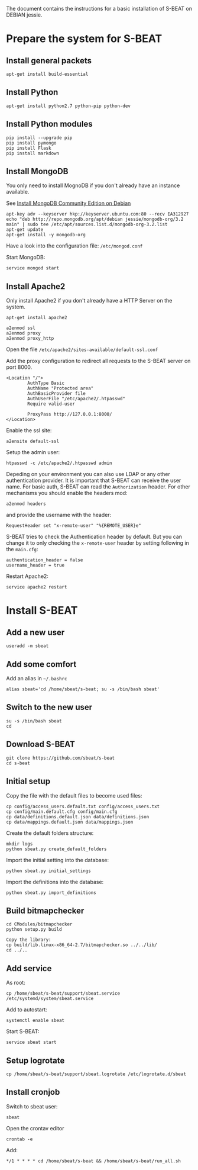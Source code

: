 The document contains the instructions for a basic installation of S-BEAT on DEBIAN jessie.

# Prepare the system for S-BEAT
## Install general packets

	apt-get install build-essential

## Install Python

	apt-get install python2.7 python-pip python-dev


## Install Python modules

	pip install --upgrade pip
	pip install pymongo
	pip install Flask
	pip install markdown


## Install MongoDB

You only need to install MognoDB if you don't already have an instance available.

See [Install MongoDB Community Edition on Debian](http://docs.mongodb.org/manual/tutorial/install-mongodb-on-debian/)

	
	apt-key adv --keyserver hkp://keyserver.ubuntu.com:80 --recv EA312927
	echo "deb http://repo.mongodb.org/apt/debian jessie/mongodb-org/3.2 main" | sudo tee /etc/apt/sources.list.d/mongodb-org-3.2.list
	apt-get update
	apt-get install -y mongodb-org

Have a look into the configuration file: `/etc/mongod.conf`

Start MongoDB:

	service mongod start

## Install Apache2

Only install Apache2 if you don't already have a HTTP Server on the system.

	apt-get install apache2

	a2enmod ssl
	a2enmod proxy
	a2enmod proxy_http
	

Open the file `/etc/apache2/sites-available/default-ssl.conf`

Add the proxy configuration to redirect all requests to the S-BEAT server on port 8000.

	<Location "/">
            AuthType Basic
            AuthName "Protected area"
            AuthBasicProvider file
            AuthUserFile "/etc/apache2/.htpasswd"
            Require valid-user

            ProxyPass http://127.0.0.1:8000/
    </Location>

Enable the ssl site:

	a2ensite default-ssl

Setup the admin user:

	htpasswd -c /etc/apache2/.htpasswd admin
	
Depeding on your environment you can also use LDAP or any other authentication provider.
It is important that S-BEAT can receive the user name. For basic auth, S-BEAT can read the `Authorization` header. For other mechanisms you should enable the headers mod:

	a2enmod headers

and provide the username with the header:

	RequestHeader set "x-remote-user" "%{REMOTE_USER}e"
	
S-BEAT tries to check the Authentication header by default. But you can change it to only checking the `x-remote-user` header by setting following in the `main.cfg`:

	authentication_header = false
    username_header = true

Restart Apache2:

	service apache2 restart


# Install S-BEAT

## Add a new user

	useradd -m sbeat

## Add some comfort

Add an alias in `~/.bashrc`

	alias sbeat='cd /home/sbeat/s-beat; su -s /bin/bash sbeat'


## Switch to the new user

	su -s /bin/bash sbeat
	cd

## Download S-BEAT

	git clone https://github.com/sbeat/s-beat
	cd s-beat



## Initial setup

Copy the file with the default files to become used files:

	cp config/access_users.default.txt config/access_users.txt
	cp config/main.default.cfg config/main.cfg
	cp data/definitions.default.json data/definitions.json
	cp data/mappings.default.json data/mappings.json

Create the default folders structure:

	mkdir logs
	python sbeat.py create_default_folders

Import the initial setting into the database:

	python sbeat.py initial_settings
	
Import the definitions into the database:

	python sbeat.py import_definitions
	

## Build bitmapchecker

	cd CModules/bitmapchecker
	python setup.py build
	
	Copy the library:
	cp build/lib.linux-x86_64-2.7/bitmapchecker.so ../../lib/
	cd ../..
	
## Add service

As root:

	cp /home/sbeat/s-beat/support/sbeat.service /etc/systemd/system/sbeat.service
	
Add to autostart:
	
	systemctl enable sbeat

Start S-BEAT:
	
	service sbeat start

## Setup logrotate

	cp /home/sbeat/s-beat/support/sbeat.logrotate /etc/logrotate.d/sbeat


## Install cronjob
Switch to sbeat user:

	sbeat
	
Open the crontav editor

	crontab -e
	
Add:

	*/1 * * * * cd /home/sbeat/s-beat && /home/sbeat/s-beat/run_all.sh
	


